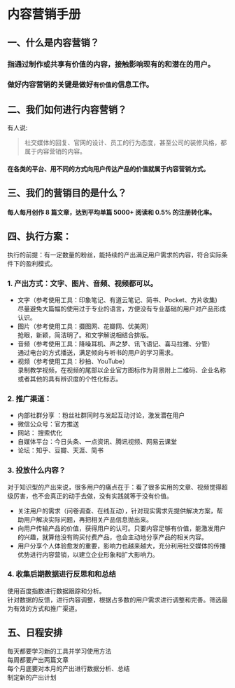 # 内容营销手册
## 一、什么是内容营销？
### 指通过制作或共享有价值的内容，接触影响现有的和潜在的用户。
### 做好内容营销的关键是做好`有价值的`信息工作。
## 二、我们如何进行内容营销？
有人说:
> 社交媒体的回复、官网的设计、员工的行为态度，甚至公司的装修风格，都属于内容营销的内容。
#### 在各类的平台、用不同的方式向用户传达产品的价值就属于内容营销方式。
## 三、我们的营销目的是什么？
#### 每人每月创作 8 篇文章，达到平均单篇 5000+ 阅读和 0.5% 的注册转化率。
## 四、执行方案：
执行的前提：有一定数量的粉丝，能持续的产出满足用户需求的内容，符合实际条件下的盈利模式。
### 1. 产出方式：文字、图片、音频、视频都可以。
- 文字（参考使用工具：印象笔记、有道云笔记、简书、Pocket、方片收集)     
尽量避免大篇幅的使用过于专业的语言，方便没有专业基础的用户对产品形成认识。
- 图片（参考使用工具：摄图网、花瓣网、优美网）     
抢眼，新颖，简洁明了。和文字解说相结合排版。
- 音频（参考使用工具：降噪耳机、声之梦、讯飞语记、喜马拉雅、分管）    
通过电台的方式播送，满足倾向与听书的用户的学习需求。
- 视频（参考使用工具：秒拍、YouTube）    
录制教学视频，在视频的尾部以企业官方图标作为背景附上二维码、企业名称或者其他的具有辨识度的个性化标志。
### 2. 推广渠道：
- 内部社群分享 ：粉丝社群同时与发起互动讨论，激发潜在用户
- 微信公众号：官方推送
- 网站： 搜索优化
- 自媒体平台：今日头条、一点资讯、腾讯视频、网易云课堂
- 论坛：知乎、豆瓣、天涯、简书
### 3. 投放什么内容？
对于知识型的产出来说，很多用户的痛点在于：看了很多实用的文章、视频觉得超级厉害，也不会真正的动手去做，没有实践就等于没有价值。
- 关注用户的需求（问卷调查、在线互动），针对现实需求先提供解决方案，帮助用户解决实际问题，再把相关产品信息抛出来。
- 向用户传输产品的价值，获得用户的认可。只要内容足够有价值，能激发用户的兴趣，就算他没有购买付费产品，也会主动地分享产品的相关内容。
- 用户分享个人体验愈发的重要，影响力也越来越大，充分利用社交媒体的传播优势进行内容营销，以建立企业形象和扩大影响力。
### 4. 收集后期数据进行反思和和总结     
使用百度指数进行数据跟踪和分析。     
针对数据的反馈，进行内容调整，根据占多数的用户需求进行调整和完善。筛选最为有效的方式和推广渠道。
## 五、日程安排     
每天都要学习新的工具并学习使用方法     
每周都要产出两篇文章     
每个月底要对本月的产出进行数据分析、总结     
制定新的产出计划

